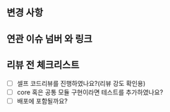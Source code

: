 ## 변경 사항

## 연관 이슈 넘버 와 링크

## 리뷰 전 체크리스트
- [ ] 셀프 코드리뷰를 진행하였나요?(리뷰 강도 확인용)
- [ ] core 혹은 공통 모듈 구현이라면 테스트를 추가하였나요?
- [ ] 배포에 포함될까요?
